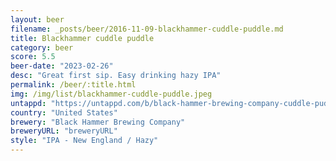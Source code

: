 ```yaml
---
layout: beer
filename: _posts/beer/2016-11-09-blackhammer-cuddle-puddle.md
title: Blackhammer cuddle puddle
category: beer
score: 5.5
beer-date: "2023-02-26"
desc: "Great first sip. Easy drinking hazy IPA"
permalink: /beer/:title.html
img: /img/list/blackhammer-cuddle-puddle.jpeg
untappd: "https://untappd.com/b/black-hammer-brewing-company-cuddle-puddle/4568837"
country: "United States"
brewery: "Black Hammer Brewing Company"
breweryURL: "breweryURL"
style: "IPA - New England / Hazy"
---
```

